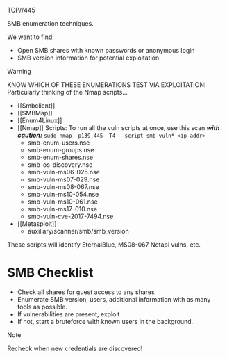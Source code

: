 TCP//445

SMB enumeration techniques. 

We want to find:
- Open SMB shares with known passwords or anonymous login
- SMB version information for potential exploitation

> [!warning]
> KNOW WHICH OF THESE ENUMERATIONS TEST VIA EXPLOITATION! Particularly thinking of the Nmap scripts...

- [[Smbclient]]
- [[SMBMap]]
- [[Enum4Linux]]
- [[Nmap]] Scripts: 
	To run all the vuln scripts at once, use this scan ***with caution:*** 
	`sudo nmap -p139,445 -T4 --script smb-vuln* <ip-addr>`
	- smb-enum-users.nse
	- smb-enum-groups.nse
	- smb-enum-shares.nse
	- smb-os-discovery.nse
	- smb-vuln-ms06-025.nse
	- smb-vuln-ms07-029.nse
	- smb-vuln-ms08-067.nse
	- smb-vuln-ms10-054.nse
	- smb-vuln-ms10-061.nse
	- smb-vuln-ms17-010.nse
	- smb-vuln-cve-2017-7494.nse
- [[Metasploit]]
	- auxiliary/scanner/smb/smb_version

These scripts will identify EternalBlue, MS08-067 Netapi vulns, etc. 

# SMB Checklist
- Check all shares for guest access to any shares
- Enumerate SMB version, users, additional information with as many tools as possible.
- If vulnerabilities are present, exploit
- If not, start a bruteforce with known users in the background.

>[!note] 
>Recheck when new credentials are discovered!
